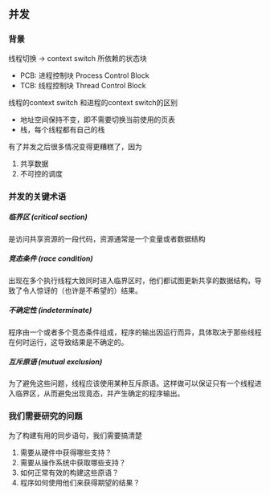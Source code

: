 ## 并发



### 背景

线程切换 -> context switch 所依赖的状态块

- PCB: 进程控制块 Process Control Block
- TCB: 线程控制块 Thread Control Block



线程的context switch 和进程的context switch的区别

- 地址空间保持不变，即不需要切换当前使用的页表
- 栈，每个线程都有自己的栈



有了并发之后很多情况变得更糟糕了，因为

1. 共享数据
2. 不可控的调度



### 并发的关键术语

##### 临界区 (critical section)

是访问共享资源的一段代码，资源通常是一个变量或者数据结构



##### 竞态条件 (race condition)

出现在多个执行线程大致同时进入临界区时，他们都试图更新共享的数据结构，导致了令人惊讶的（也许是不希望的）结果。



##### 不确定性 (indeterminate)

程序由一个或者多个竞态条件组成，程序的输出因运行而异，具体取决于那些线程在何时运行，这导致结果是不确定的。



##### 互斥原语  (mutual exclusion)

为了避免这些问题，线程应该使用某种互斥原语。这样做可以保证只有一个线程进入临界区，从而避免出现竟态，并产生确定的程序输出。



### 我们需要研究的问题

为了构建有用的同步语句，我们需要搞清楚

1. 需要从硬件中获得哪些支持？
2. 需要从操作系统中获取哪些支持？
3. 如何正常有效的构建这些原语？
4. 程序如何使用他们来获得期望的结果？







